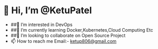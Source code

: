 # 👋 Hi, I’m @KetuPatel
- ##👀 I’m interested in DevOps
- ##🌱 I’m currently learning Docker,Kubernetes,Cloud Computing Etc
- ##💞️ I’m looking to collaborate on Open Source Project
- 📫 How to reach me Email:- ketup806@gmail.com

<!---
KetuPatel806/KetuPatel806 is a ✨ special ✨ repository because its `README.md` (this file) appears on your GitHub profile.
You can click the Preview link to take a look at your changes.
--->
